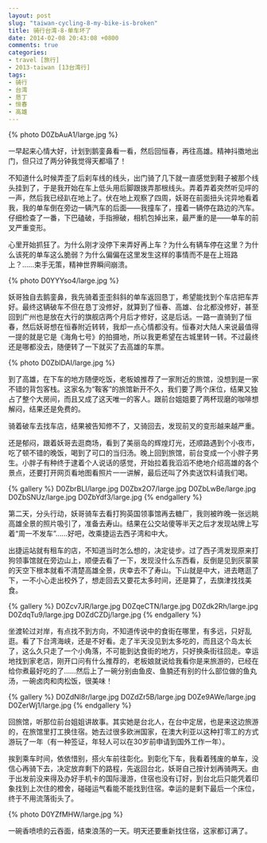```yaml
---
layout: post
slug: "taiwan-cycling-8-my-bike-is-broken"
title: 骑行台湾-8-单车坏了
date: 2014-02-08 20:43:08 +0800
comments: true
categories:
- travel [旅行]
- 2013-taiwan [13台湾行]
tags:
- 骑行
- 台湾
- 恳丁
- 恒春
- 高雄
---
```


{% photo D0ZbAuA1/large.jpg %}

一早起来心情大好，计划到鹅銮鼻看一看，然后回恒春，再往高雄。精神抖擞地出门，但只过了两分钟我觉得天都塌了！

不知道什么时候弄歪了后刹车线的线头，出门骑了几下就一直感觉到鞋子被那个线头挂到了，于是我开始在车上低头用后脚跟拨弄那根线头。弄着弄着突然听见呯的一声，然后我已经趴在地上了。伏在地上观察了四周，妖哥在前面扭头诧异地看着我，我的单车倒在旁边一辆汽车的后面——我撞车了，撞着一辆停在路边的汽车。仔细检查了一番，下巴磕破，手指擦破，相机包掉出来，最严重的是——单车的前叉严重变形。

心里开始抓狂了。为什么刚才没停下来弄好再上车？为什么有辆车停在这里？为什么该死的单车这么脆弱？为什么偏偏在这里发生这样的事情而不是在上班路上？……束手无策，精神世界瞬间崩溃。

<!-- more -->

{% photo D0YYYso4/large.jpg %}

妖哥独自去鹅銮鼻，我先骑着歪歪斜斜的单车返回恳丁，希望能找到个车店把车弄好。最终这辆破车不但在恳丁没修好，就算到了恒春、高雄、台北都没修好，甚至回到广州也是放在大行的旗舰店两个月后才修好，这是后话。一路一直骑到了恒春，然后妖哥想在恒春附近转转，我却一点心情都没有。恒春对大陆人来说最值得一提的就是它是《海角七号》的拍摄地，所以我更希望在古城里转一转。不过最终还是哪都没去，随便转了一下就买了去高雄的车票。

{% photo D0ZblDAI/large.jpg %}

到了高雄，在下车的地方随便吃饭，老板娘推荐了一家附近的旅馆，没想到是一家不错的背包客栈。这家名为“鞍客”的旅馆新开不久，我们要了两个床位，结果又独占了整个大房间，而且又成了这天唯一的客人。跟前台姐姐要了两杯现磨的咖啡想解闷，结果还是免费的。

骑着破车去找车店，结果被告知修不了，又骑回去，发现前叉的变形越来越严重。

还是郁闷，跟着妖哥去逛商场，看到了美丽岛的辉煌灯光，还顺路遇到个小夜市，吃了顿不错的晚饭，喝到了可口的当归汤。晚上回到旅馆，前台变成一个小胖子男生。小胖子有种终于逮着个人说话的感觉，开始拉着我滔滔不绝地介绍高雄的各个景点，还要打开网页看地图看照片一一讲解，最后还叫了外卖送饮料请我们喝。

{% gallery %}
D0ZbrBLI/large.jpg
D0Zbx2O7/large.jpg
D0ZbLwBe/large.jpg
D0ZbSNUz/large.jpg
D0ZbYdf3/large.jpg
{% endgallery %}

第二天，分头行动，妖哥骑车去看打狗英国领事馆再去糖厂，我则被昨晚一张远眺高雄全景的照片吸引了，准备去寿山。结果在公交站傻等半天之后才发现站牌上写着“周一不发车”……好吧，改乘捷运去西子湾和中大。

出捷运站就有租车的店，不知道当时怎么想的，决定徒步。过了西子湾发现原来打狗领事馆就在旁边山上，顺便去看了一下，发现没什么东西看，反倒是见到灰蒙蒙的天空下根本就看不清楚高雄全景，庆幸去不了寿山。下山就是中大，进去瞎逛了下，一不小心走出校外了，想走回去又要花太多时间，还是算了，去旗津找找美食。

{% gallery %}
D0Zcv7JR/large.jpg
D0ZqeCTN/large.jpg
D0Zdk2Rh/large.jpg
D0ZdqTu9/large.jpg
D0ZdCZDj/large.jpg
{% endgallery %}

坐渡轮过对岸，有点找不到方向，不知道传说中的食街在哪里，有多远，只好乱逛。看了下台湾海峡，还是不好看。走了半天没见到太多吃的，而且这个岛太长了，这么久只走了一个小角落，不可能到达食街的地方，只好换条街往回走。幸运地找到家老店，刚开口问有什么推荐的，老板娘就说给我看你是来旅游的，已经在给你煮最好吃的了……然后上了一碗分别由鱼皮、鱼腩还有别的什么部位做的鱼丸汤，一碗卤肉和肉松饭，很美味！

{% gallery %}
D0ZdNl8r/large.jpg
D0ZdZr5B/large.jpg
D0Ze9AWe/large.jpg
D0ZerWj1/large.jpg
{% endgallery %}

回旅馆，听那位前台姐姐讲故事。其实她是台北人，在台中定居，也是来这边旅游的，在旅馆里打工换住宿。她去过很多欧洲国家，在澳大利亚以这种打零工的方式游玩了一年（有一种签证，年轻人可以在30岁前申请到国外工作一年）。

挨到乘车时间，依依惜别，搭火车前往彰化。到彰化下车，我看着残废的单车，没信心再骑下去，决定放弃剩下的路程，先返回台北，妖哥自己按计划再骑两天。由于出发前没来得及办好手机卡的国际漫游，住宿也没有订好，到台北后只能凭着印象找到上次住的橙舍，碰碰运气看能不能找到住宿。幸运的是剩下最后一个床位，终于不用流落街头了。

{% photo D0YZfMHW/large.jpg %}

一碗香喷喷的云吞面，结束浪荡的一天。明天还要重新找住宿，这家都订满了。
